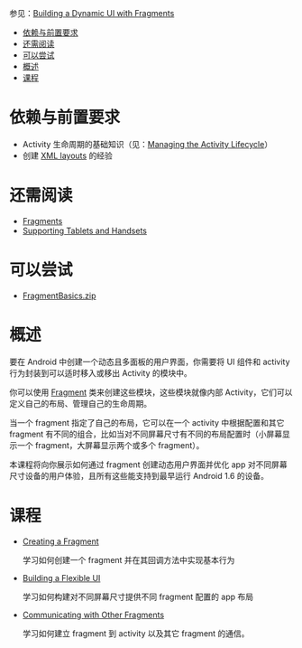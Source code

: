 参见：[Building a Dynamic UI with Fragments](https://developer.android.com/training/basics/fragments/index.html)

- [依赖与前置要求](#%E4%BE%9D%E8%B5%96%E4%B8%8E%E5%89%8D%E7%BD%AE%E8%A6%81%E6%B1%82)
- [还需阅读](#%E8%BF%98%E9%9C%80%E9%98%85%E8%AF%BB)
- [可以尝试](#%E5%8F%AF%E4%BB%A5%E5%B0%9D%E8%AF%95)
- [概述](#%E6%A6%82%E8%BF%B0)
- [课程](#%E8%AF%BE%E7%A8%8B)

# 依赖与前置要求
- Activity 生命周期的基础知识（见：[Managing the Activity Lifecycle](https://developer.android.com/training/basics/activity-lifecycle/index.html)）
- 创建 [XML layouts](https://developer.android.com/guide/topics/ui/declaring-layout.html) 的经验

# 还需阅读
- [Fragments](https://developer.android.com/guide/components/fragments.html)
- [Supporting Tablets and Handsets](https://developer.android.com/guide/practices/tablets-and-handsets.html)

# 可以尝试
- [FragmentBasics.zip](Sample/FragmentBasics.zip)

# 概述
要在 Android 中创建一个动态且多面板的用户界面，你需要将 UI 组件和 activity 行为封装到可以适时移入或移出 Activity 的模块中。

你可以使用 [Fragment](https://developer.android.com/reference/android/app/Fragment.html) 类来创建这些模块，这些模块就像内部 Activity，它们可以定义自己的布局、管理自己的生命周期。

当一个 fragment 指定了自己的布局，它可以在一个 activity 中根据配置和其它 fragment 有不同的组合，比如当对不同屏幕尺寸有不同的布局配置时（小屏幕显示一个 fragment，大屏幕显示两个或多个 fragment）。

本课程将向你展示如何通过 fragment 创建动态用户界面并优化 app 对不同屏幕尺寸设备的用户体验，且所有这些能支持到最早运行 Android 1.6 的设备。

# 课程
- [Creating a Fragment](https://developer.android.com/training/basics/fragments/creating.html)
    
    学习如何创建一个 fragment 并在其回调方法中实现基本行为
- [Building a Flexible UI](https://developer.android.com/training/basics/fragments/fragment-ui.html)

    学习如何构建对不同屏幕尺寸提供不同 fragment 配置的 app 布局
- [Communicating with Other Fragments](https://developer.android.com/training/basics/fragments/communicating.html)

    学习如何建立 fragment 到 activity 以及其它 fragment 的通信。